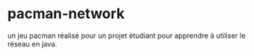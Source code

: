 # pacman-network
un jeu pacman réalisé pour un projet étudiant pour apprendre à utiliser le réseau en java.
